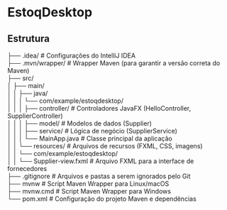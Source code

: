 # EstoqDesktop  
## Estrutura  
├── .idea/                                     # Configurações do IntelliJ IDEA  
├── .mvn/wrapper/                              # Wrapper Maven (para garantir a versão correta do Maven)  
├── src/  
│   ├── main/  
│   │   ├── java/  
│   │   │   └── com/example/estoqdesktop/  
│   │   │       ├── controller/                # Controladores JavaFX (HelloController, SupplierController)  
│   │   │       ├── model/                     # Modelos de dados (Supplier)  
│   │   │       ├── service/                   # Lógica de negócio (SupplierService)  
│   │   │       └── MainApp.java               # Classe principal da aplicação  
│   │   └── resources/                         # Arquivos de recursos (FXML, CSS, imagens)  
│   │       └── com/example/estoqdesktop/  
│   │           └── Supplier-view.fxml         # Arquivo FXML para a interface de fornecedores  
├── .gitignore                                 # Arquivos e pastas a serem ignorados pelo Git  
├── mvnw                                       # Script Maven Wrapper para Linux/macOS  
├── mvnw.cmd                                   # Script Maven Wrapper para Windows  
└── pom.xml                                    # Configuração do projeto Maven e dependências  

